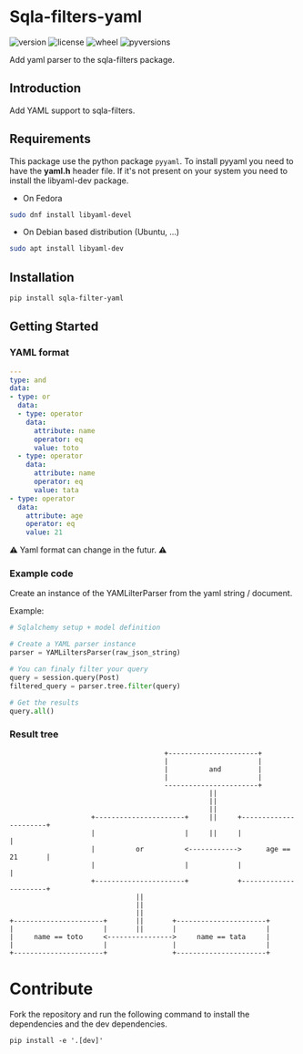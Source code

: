 # Sqla-filters-yaml

![version](https://img.shields.io/pypi/v/sqla-filters-yaml.svg)
![license](https://img.shields.io/pypi/l/sqla-filters-yaml.svg)
![wheel](https://img.shields.io/pypi/wheel/sqla-filters-yaml.svg)
![pyversions](https://img.shields.io/pypi/pyversions/sqla-filters-yaml.svg)

Add yaml parser to the sqla-filters package.

## Introduction 

Add YAML support to sqla-filters.


## Requirements

This package use the python package `pyyaml`. To install pyyaml you need to have the **yaml.h** header file. If it's not
present on your system you need to install the libyaml-dev package.

- On Fedora
```bash
sudo dnf install libyaml-devel
```

- On Debian based distribution (Ubuntu, ...)
```bash
sudo apt install libyaml-dev
```

## Installation

```bash
pip install sqla-filter-yaml
```

## Getting Started

### YAML format

```yml
---
type: and
data:
- type: or
  data:
  - type: operator
    data:
      attribute: name
      operator: eq
      value: toto
  - type: operator
    data:
      attribute: name
      operator: eq
      value: tata
- type: operator
  data:
    attribute: age
    operator: eq
    value: 21
```

:warning: Yaml format can change in the futur. :warning:

### Example code

Create an instance of the YAMLilterParser from the yaml string / document.

Example:
```python
# Sqlalchemy setup + model definition

# Create a YAML parser instance
parser = YAMLiltersParser(raw_json_string)

# You can finaly filter your query
query = session.query(Post)
filtered_query = parser.tree.filter(query)

# Get the results
query.all()
```

### Result tree

```
                                      +----------------------+
                                      |                      |
                                      |          and         |
                                      |                      |
                                      -----------------------+
                                                 ||
                                                 ||
                                                 ||
                    +----------------------+     ||     +----------------------+
                    |                      |     ||     |                      |
                    |          or          <------------>      age == 21       |
                    |                      |            |                      |
                    +----------------------+            +----------------------+
                               ||
                               ||
                               ||
+----------------------+       ||       +----------------------+
|                      |       ||       |                      |
|     name == toto     <---------------->     name == tata     |
|                      |                |                      |
+----------------------+                +----------------------+
```

# Contribute

Fork the repository and run the following command to install the dependencies and the dev dependencies.

`pip install -e '.[dev]'`

